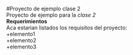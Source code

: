 #Proyecto de ejemplo clase 2  
Proyecto de ejemplo para la *clase 2*  
**Requerimientos**  
Aca estarian listados los requisitos del proyecto:  
+elemento1  
+elemento2  
+elemento3  

